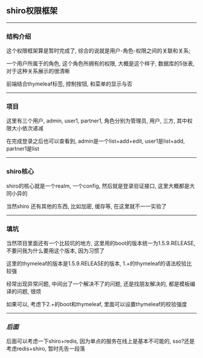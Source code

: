 ## shiro权限框架
***
### **结构介绍**
这个权限框架算是暂时完成了, 综合的说就是用户-角色-权限之间的关联和关系; 

一个用户所属于的角色, 这个角色所拥有的权限, 大概是这个样子, 数据库的5张表, 对于这种关系展示的很清晰
 
前端结合thymeleaf标签, 控制按钮, 和菜单的显示与否
***
### **项目**
这里有三个用户, admin, user1, partner1, 角色分别为管理员, 用户, 三方, 其中权限大小依次递减

在完成登录之后也可以查看到, admin是一个list+add+edit, user1是list+add, partner1是list
***
### **shiro核心**
shiro的核心就是一个realm, 一个config, 然后就是登录验证接口, 这里大概都是大同小异的

当然shiro 还有其他的东西, 比如加密, 缓存等, 在这里就不一一实验了
***
### **填坑**
当然项目里面还有一个比较坑的地方, 这里用的boot的版本统一为1.5.9.RELEASE, 不要问我为什么要用这个版本, 因为习惯了

这里的thymeleaf的版本是1.5.9.RELEASE的版本, 1.+的thymeleaf的语法校验比较强

经常出现异常问题, 中间出了一个解决不了的问题, 还是找朋友解决的, 都是模板编译的问题, 很烦

如果可以, 考虑下2.+的boot和thymeleaf, 里面可以设置thymeleaf的校验强度
***
### ***后面***
后面可以考虑一下shiro+redis, 因为单点的服务在线上是基本不可能的, sso?还是考虑redis+shiro, 暂时先告一段落